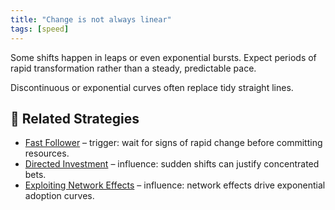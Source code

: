 ```yaml
---
title: "Change is not always linear"
tags: [speed]
---
```



Some shifts happen in leaps or even exponential bursts. Expect periods of rapid transformation rather than a steady, predictable pace.

Discontinuous or exponential curves often replace tidy straight lines.

## 🔀 Related Strategies

- [Fast Follower](/strategies/positional/fast-follower) – trigger: wait for signs of rapid change before committing resources.
- [Directed Investment](/strategies/attacking/directed-investment) – influence: sudden shifts can justify concentrated bets.
- [Exploiting Network Effects](/strategies/accelerators/exploiting-network-effects) – influence: network effects drive exponential adoption curves.
